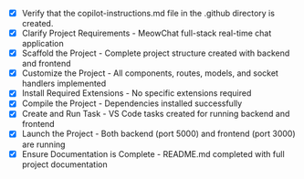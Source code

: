 <!-- Use this file to provide workspace-specific custom instructions to Copilot. -->

- [x] Verify that the copilot-instructions.md file in the .github directory is created.
- [x] Clarify Project Requirements - MeowChat full-stack real-time chat application
- [x] Scaffold the Project - Complete project structure created with backend and frontend
- [x] Customize the Project - All components, routes, models, and socket handlers implemented
- [x] Install Required Extensions - No specific extensions required
- [x] Compile the Project - Dependencies installed successfully
- [x] Create and Run Task - VS Code tasks created for running backend and frontend
- [x] Launch the Project - Both backend (port 5000) and frontend (port 3000) are running
- [x] Ensure Documentation is Complete - README.md completed with full project documentation
